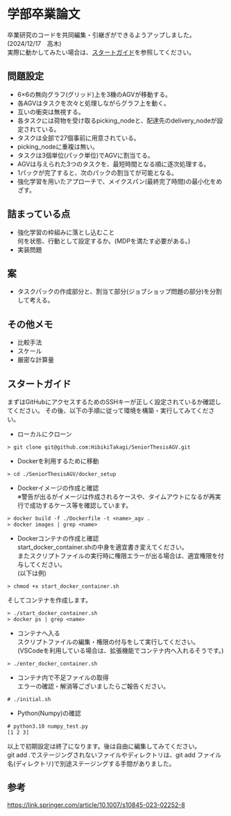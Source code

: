 # 学部卒業論文
卒業研究のコードを共同編集・引継ぎができるようアップしました。(2024/12/17　高木)  
実際に動かしてみたい場合は、[スタートガイド](#スタートガイド)を参照してください。

## 問題設定
- 6×6の無向グラフ(グリッド)上を3機のAGVが移動する。
- 各AGVはタスクを次々と処理しながらグラフ上を動く。
- 互いの衝突は無視する。
- 各タスクには荷物を受け取るpicking_nodeと、配達先のdelivery_nodeが設定されている。
- タスクは全部で27個事前に用意されている。
- picking_nodeに重複は無い。
- タスクは3個単位(パック単位)でAGVに割当てる。
- AGVは与えられた3つのタスクを、最短時間となる順に逐次処理する。
- 1パックが完了すると、次のパックの割当てが可能となる。
- 強化学習を用いたアプローチで、メイクスパン(最終完了時間)の最小化をめざす。

## 詰まっている点
- 強化学習の枠組みに落とし込むこと  
何を状態、行動として設定するか。(MDPを満たす必要がある。)
- 実装問題

## 案
- タスクパックの作成部分と、割当て部分(ジョブショップ問題の部分)を分割して考える。

## その他メモ
- 比較手法
- スケール
- 厳密な計算量

## スタートガイド
まずはGitHubにアクセスするためのSSHキーが正しく設定されているか確認してください。
その後、以下の手順に従って環境を構築・実行してみてください。

- ローカルにクローン
```
> git clone git@github.com:HibikiTakagi/SeniorThesisAGV.git
```
- Dockerを利用するために移動
```
> cd ./SeniorThesisAGV/docker_setup
```
- Dockerイメージの作成と確認  
※警告が出るがイメージは作成されるケースや、タイムアウトになるが再実行で成功するケース等を確認しています。

```
> docker build -f ./Dockerfile -t <name>_agv .
> docker images | grep <name>
```
- Dockerコンテナの作成と確認  
start_docker_container.shの中身を適宜書き変えてください。  
またスクリプトファイルの実行時に権限エラーが出る場合は、適宜権限を付与してください。  
(以下は例)
```
> chmod +x start_docker_container.sh
```
そしてコンテナを作成します。
```
> ./start_docker_container.sh
> docker ps | grep <name>
```
- コンテナへ入る  
スクリプトファイルの編集・権限の付与をして実行してください。  
(VSCodeを利用している場合は、拡張機能でコンテナ内へ入れるそうです。)
```
> ./enter_docker_container.sh
```
- コンテナ内で不足ファイルの取得  
エラーの確認・解消等ございましたらご報告ください。
```
# ./initial.sh
```
- Python(Numpy)の確認
```
# python3.10 numpy_test.py
[1 2 3]
```
以上で初期設定は終了になります。後は自由に編集してみてください。  
git add .でステージングされないファイルやディレクトリは、git add ファイル名(ディレクトリ)で別途ステージングする手間がありました。
## 参考
https://link.springer.com/article/10.1007/s10845-023-02252-8
